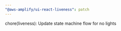 ```yaml
---
"@aws-amplify/ui-react-liveness": patch
---
```


chore(liveness): Update state machine flow for no lights
